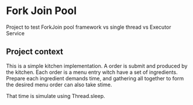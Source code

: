 # Fork Join Pool

Project to test ForkJoin pool framework vs single thread vs Executor Service

## Project context

This is a simple kitchen implementation. 
A order is submit and produced by the kitchen.
Each order is a menu entry witch have a set of ingredients. Prepare each ingredient demands time, 
and gathering all together to form the desired menu order can also take stime.

That time is simulate using Thread.sleep.